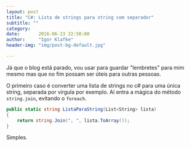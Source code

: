 ```yaml
---
layout: post
title: "C#: Lista de strings para string com separador"
subtitle: ""
category: 
date:       2016-06-23 22:50:00
author:     "Igor Klafke"
header-img: "img/post-bg-default.jpg"

---
```


Já que o blog está parado, vou usar para guardar "lembretes" para mim mesmo mas que no fim possam ser úteis para outras pessoas.

O primeiro caso é converter uma lista de strings no c# para uma única string, separada por vírgula por exemplo. Aí entra a mágica do método `string.join`, evitando o `foreach`.

```C#
public static string ListaParaString(List<String> lista)
{
	return string.Join(", ", lista.ToArray());
}
```
Simples.
